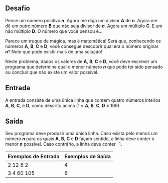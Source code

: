 ## Desafio

Pense um número positivo ***n***. Agora me diga um divisor **A** de ***n***. Agora me dê um outro número **B** que não seja divisor de ***n***. Agora um múltiplo **C**. E um não múltiplo **D**. O número que você pensou é...

Parece um truque de mágica, mas é matemática! Será que, conhecendo os números **A**, **B**, **C** e **D**, você consegue descobrir qual era o número original ***n***? Note que pode existir mais de uma solução!

Neste problema, dados os valores de **A**, **B**, **C** e **D**, você deve escrever um programa que determine qual o menor número ***n*** que pode ter sido pensado ou concluir que não existe um valor possível.

## Entrada

A entrada consiste de uma única linha que contém quatro números inteiros **A**, **B**, **C**, e **D**, como descrito acima (1 ≤ **A**, **B**, **C**, **D** ≤ 109).

## Saída

Seu programa deve produzir uma única linha. Caso exista pelo menos um número ***n*** para os quais **A**, **B**, **C** e **D** façam sentido, a linha deve conter o menor ***n*** possível. Caso contrário, a linha deve conter -1.

 

| Exemplos de Entrada | Exemplos de Saída |
| ------------------- | ----------------- |
| 2 12 8 2            | 4                 |
| 3 4 60 105          | 6                 |

